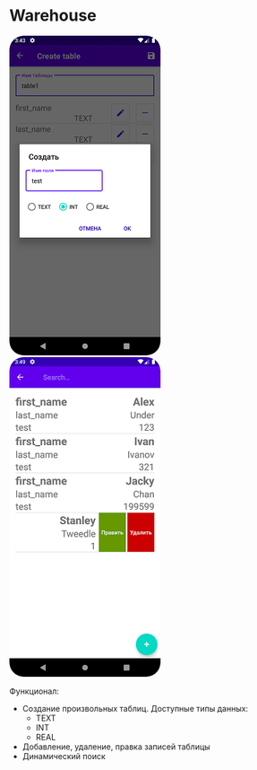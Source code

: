 # Warehouse

![app img](./Screenshot_20220510_204455.png)
![app img](./Screenshot_20220510_204915.png)

Функционал:
- Создание произвольных таблиц. Доступные типы данных:
  - TEXT
  - INT
  - REAL
- Добавление, удаление, правка записей таблицы
- Динамический поиск